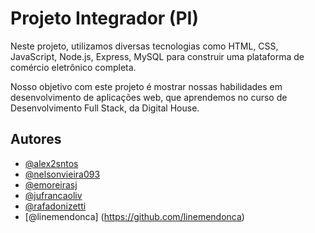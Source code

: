 # Projeto Integrador (PI)

Neste projeto, utilizamos diversas tecnologias como  HTML, CSS, JavaScript, Node.js, Express, MySQL para construir uma plataforma de comércio eletrônico completa.

Nosso objetivo com este projeto é mostrar nossas habilidades em desenvolvimento de aplicações web, que aprendemos no curso de Desenvolvimento  Full Stack, da Digital House.
## Autores

- [@alex2sntos](https://www.github.com/alex2sntos)
- [@nelsonvieira093](https://github.com/nelsonvieira093)
- [@emoreirasj](https://github.com/emoreirasj)
- [@jufrancaoliv](https://github.com/jufrancaoliv)
- [@rafadonizetti](https://github.com/rafadonizetti)
- [@linemendonca] (https://github.com/linemendonca)
